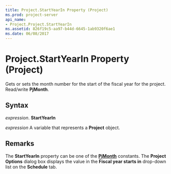 ```yaml
---
title: Project.StartYearIn Property (Project)
ms.prod: project-server
api_name:
- Project.Project.StartYearIn
ms.assetid: 826f19c5-aa97-b44d-6645-1ab9320f6ae1
ms.date: 06/08/2017
---
```



# Project.StartYearIn Property (Project)

Gets or sets the month number for the start of the fiscal year for the project. Read/write **PjMonth**.


## Syntax

 _expression_. **StartYearIn**

 _expression_ A variable that represents a **Project** object.


## Remarks

The **StartYearIn** property can be one of the **[PjMonth](pjmonth-enumeration-project.md)** constants. The **Project Options** dialog box displays the value in the **Fiscal year starts in** drop-down list on the **Schedule** tab.


